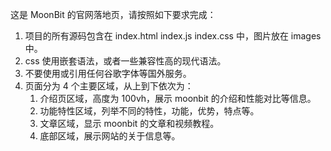 这是 MoonBit 的官网落地页，请按照如下要求完成：

1. 项目的所有源码包含在 index.html index.js index.css 中，图片放在 images 中。
2. css 使用嵌套语法，或者一些兼容性高的现代语法。
3. 不要使用或引用任何谷歌字体等国外服务。
4. 页面分为 4 个主要区域，从上到下依次为：
    1. 介绍页区域，高度为 100vh，展示 moonbit 的介绍和性能对比等信息。
    2. 功能特性区域，列举不同的特性，功能，优势，特点等。
    3. 文章区域，显示 moonbit 的文章和视频教程。
    4. 底部区域，展示网站的关于信息等。
